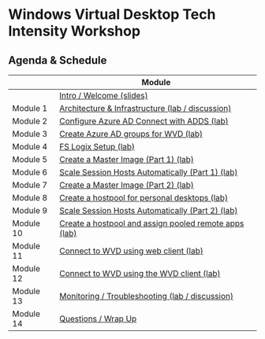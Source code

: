 # Windows Virtual Desktop Tech Intensity Workshop

## Agenda & Schedule

|     | Module                                                       | 
| --------- | ------------------------------------------------------------ | 
|           | [Intro / Welcome (slides)](WVD%20Tech%20Intensity%20Intro.pptx)                                     | 
| Module 1    | [Architecture & Infrastructure (lab / discussion)](1%20-%20Deploying%20Azure%20Infrastructure%20and%20AD%20DS.md) | 
| Module 2    | [Configure Azure AD Connect with ADDS (lab)](2%20-%20Configuring%20Azure%20AD%20Connect%20with%20AD%20DS.md) | 
| Module 3    | [Create Azure AD groups for WVD (lab)](3%20-%20Create%20Azure%20AD%20groups%20for%20WVD.md) | 
| Module 4    | [FS Logix Setup (lab)](4%20-%20FSLogix%20Setup.md) | 
| Module 5    | [Create a Master Image (Part 1) (lab)](5%20-%20Create%20a%20master%20image%20for%20WVD%20Part%201.md) | 
| Module 6    | [Scale Session Hosts Automatically (Part 1) (lab)](6%20-%20Scale%20session%20hosts%20automatically%20Part%202.md)         | 
| Module 7    | [Create a Master Image (Part 2) (lab)](7%20-%20Create%20a%20master%20image%20for%20WVD%20Part%202.md) | 
| Module 8    | [Create a hostpool for personal desktops (lab)](8%20-%20Create%20a%20host%20pool%20for%20personal%20desktops.md)                | 
| Module 9   | [Scale Session Hosts Automatically (Part 2) (lab)](9%20-%20Scale%20session%20hosts%20automatically%20Part%202.md) | 
| Module 10   | [Create a hostpool and assign pooled remote apps (lab)](10%20-%20Create%20a%20host%20pool%20and%20assign%20pooled%20remote%20apps.md) | 
| Module 11   | [Connect to WVD using web client (lab)](11%20-%20Connect%20to%20WVD%20using%20web%20client.md)                        | 
| Module 12   | [Connect to WVD using the WVD client (lab)](12%20-%20Connect%20to%20WVD%20using%20client.md)                                | 
| Module 13   | [Monitoring / Troubleshooting (lab / discussion)](13%20-%20Monitoring%20and%20troubleshooting.md)              | 
| Module 14   | [Questions / Wrap Up](14%20-%20Cleanup.md)      
